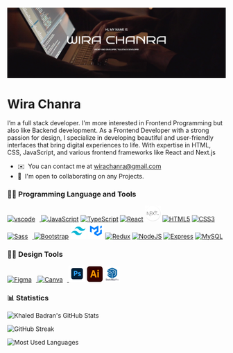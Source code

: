 <!-- Banner -->

![Cover](https://github.com/wirachanra/wirachanra/blob/main/img/banner.jpg)

<!-- Name -->

# Wira Chanra

<!-- Description -->

I’m a full stack developer. I'm more interested in Frontend Programming but also like Backend development. As a Frontend Developer with a strong passion for design, I specialize in developing beautiful and user-friendly interfaces that bring digital experiences to life. With expertise in HTML, CSS, JavaScript, and various frontend frameworks like React and Next.js

- ✉️  You can contact me at [wirachanra@gmail.com](mailto:wirachanra@gmail.com)
- 🤝  I'm open to collaborating on any Projects.

<!-- Skill or Tools -->

### 👨‍💻 Programming Language and Tools

<p align="left">
<a href="https://code.visualstudio.com/" target="_blank" rel="noreferrer">
<img  alt="vscode" width="36" height="36" style="padding-right:10px;"src="https://cdn.jsdelivr.net/gh/devicons/devicon/icons/vscode/vscode-original.svg"/>
</a>
<a href="https://developer.mozilla.org/en-US/docs/Web/JavaScript" target="_blank" rel="noreferrer"><img src="https://raw.githubusercontent.com/danielcranney/readme-generator/main/public/icons/skills/javascript-colored.svg" width="36" height="36" alt="JavaScript" /></a>
<a href="https://www.typescriptlang.org/" target="_blank" rel="noreferrer"><img src="https://raw.githubusercontent.com/danielcranney/readme-generator/main/public/icons/skills/typescript-colored.svg" width="36" height="36" alt="TypeScript" /></a>
<a href="https://reactjs.org/" target="_blank" rel="noreferrer"><img src="https://raw.githubusercontent.com/danielcranney/readme-generator/main/public/icons/skills/react-colored.svg" width="36" height="36" alt="React" /></a>
<a href="https://nextjs.org/" target="_blank" rel="noreferrer"><img src="https://github.com/wirachanra/wirachanra/blob/main/img/nextjs.png" width="36" height="36" alt="React" /></a>
<a href="https://developer.mozilla.org/en-US/docs/Glossary/HTML5" target="_blank" rel="noreferrer"><img src="https://raw.githubusercontent.com/danielcranney/readme-generator/main/public/icons/skills/html5-colored.svg" width="36" height="36" alt="HTML5" /></a>
<a href="https://www.w3.org/TR/CSS/#css" target="_blank" rel="noreferrer"><img src="https://raw.githubusercontent.com/danielcranney/readme-generator/main/public/icons/skills/css3-colored.svg" width="36" height="36" alt="CSS3" /></a>
<a href="https://sass-lang.com/" target="_blank" rel="noreferrer">
<img  alt="Sass"  width="36" height="36" style="padding-right:10px;" src="https://cdn.jsdelivr.net/gh/devicons/devicon/icons/sass/sass-original.svg"/>
</a>
<a href="https://getbootstrap.com/" target="_blank" rel="noreferrer"><img src="https://raw.githubusercontent.com/danielcranney/readme-generator/main/public/icons/skills/bootstrap-colored.svg" width="36" height="36" alt="Bootstrap" /></a>
<a href="https://tailwindcss.com/" target="_blank" rel="noreferrer"><img src="https://github.com/wirachanra/wirachanra/blob/main/img/tailwind.png" width="36" height="36" alt="React" /></a>
<a href="https://mui.com/" target="_blank" rel="noreferrer"><img src="https://github.com/wirachanra/wirachanra/blob/main/img/muilogo.png" width="37" height="37" alt="React" /></a>
<a href="https://redux.js.org/" target="_blank" rel="noreferrer"><img src="https://raw.githubusercontent.com/danielcranney/readme-generator/main/public/icons/skills/redux-colored.svg" width="36" height="36" alt="Redux" /></a>
<a href="https://nodejs.org/en/" target="_blank" rel="noreferrer"><img src="https://raw.githubusercontent.com/danielcranney/readme-generator/main/public/icons/skills/nodejs-colored.svg" width="36" height="36" alt="NodeJS" /></a>
<a href="https://expressjs.com/" target="_blank" rel="noreferrer"><img src="https://raw.githubusercontent.com/danielcranney/readme-generator/main/public/icons/skills/express-colored.svg" width="36" height="36" alt="Express" /></a>
<a href="https://www.mysql.com/" target="_blank" rel="noreferrer"><img src="https://raw.githubusercontent.com/danielcranney/readme-generator/main/public/icons/skills/mysql-colored.svg" width="36" height="36" alt="MySQL" /></a>
</p>

<!-- Design Tools -->

### 👨‍💻 Design Tools

<a href="https://www.figma.com/" target="_blank" rel="noreferrer">
<img  alt="Figma"  width="36" height="36" style="padding-right:10px;" src="https://cdn.jsdelivr.net/gh/devicons/devicon/icons/figma/figma-original.svg"/> 
</a>
<a href="https://www.canva.com/" target="_blank" rel="noreferrer">
<img  alt="Canva"  width="36" height="36" style="padding-right:10px;" src="https://cdn.jsdelivr.net/gh/devicons/devicon/icons/canva/canva-original.svg"/> 
</a>
<a href="#" target="_blank" rel="noreferrer"><img src="https://github.com/wirachanra/wirachanra/blob/main/img/adobeps.png" width="38" height="38" alt="AdobePs" /></a>
<a href="#" target="_blank" rel="noreferrer"><img src="https://github.com/wirachanra/wirachanra/blob/main/img/adobeai.png" width="36" height="36" alt="AdobeAI" /></a>
<a href="#" target="_blank" rel="noreferrer"><img src="https://github.com/wirachanra/wirachanra/blob/main/img/sketchup.webp" width="36" height="36" alt="Sketchup" /></a>

<!-- Statics -->

### 📊 Statistics

<!-- compact programming languages layout -->
<div class="stats" align="left">

![Khaled Badran's GitHub Stats](https://github-readme-stats.vercel.app/api?username=wirachanra&hide=stars&count_private=true&show_icons=true&theme=algolia&border_radius=20)

![GitHub Streak](https://streak-stats.demolab.com?user=wirachanra&count_private=true&theme=algolia&border_radius=20)

<!-- compact programming languages layout -->

![Most Used Languages](https://github-readme-stats.vercel.app/api/top-langs/?username=wirachanra&layout=compact&show_icons=true&theme=algolia&border_radius=20)

</div>
